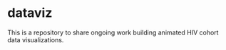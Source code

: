 dataviz
=======

This is a repository to share ongoing work building animated HIV cohort data visualizations.
